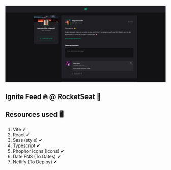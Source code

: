 ![screenshot](https://raw.githubusercontent.com/Kulimito/ignite-feed/main/src/assets/screenshot.png)

## Ignite Feed 🔥 @ RocketSeat 🚀 

## Resources used 🖥
  1. Vite ✔
  2. React ✔
  3. Sass (style) ✔
  4. Typescript ✔
  5. Phophor Icons (Icons) ✔
  6. Date FNS (To Dates) ✔
  8. Netlify (To Deploy) ✔
